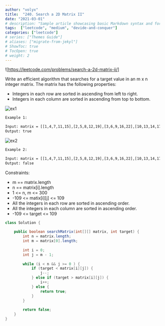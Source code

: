 ```yaml
---
author: "volyx"
title:  "240. Search a 2D Matrix II"
date: "2021-03-01"
# description: "Sample article showcasing basic Markdown syntax and formatting for HTML elements."
tags:  ["leetcode", "medium", "devide-and-conquer"]
categories: ["leetcode"]
# series: ["Themes Guide"]
# aliases: ["migrate-from-jekyl"]
# ShowToc: true
# TocOpen: true
# weight: 2
---
```


![https://leetcode.com/problems/search-a-2d-matrix-ii/]

Write an efficient algorithm that searches for a target value in an m x n integer matrix. The matrix has the following properties:

- Integers in each row are sorted in ascending from left to right.
- Integers in each column are sorted in ascending from top to bottom.

![ex1](/images/2021-03-01-ex1.png)

```txt
Example 1:

Input: matrix = [[1,4,7,11,15],[2,5,8,12,19],[3,6,9,16,22],[10,13,14,17,24],[18,21,23,26,30]], target = 5
Output: true
```

![ex2](/images/2021-03-01-ex2.png)

```txt
Example 2:

Input: matrix = [[1,4,7,11,15],[2,5,8,12,19],[3,6,9,16,22],[10,13,14,17,24],[18,21,23,26,30]], target = 20
Output: false
```

Constraints:

- m == matrix.length
- n == matrix[i].length
- 1 <= n, m <= 300
- -109 <= matix[i][j] <= 109
- All the integers in each row are sorted in ascending order.
- All the integers in each column are sorted in ascending order.
- -109 <= target <= 109

```java
class Solution {
    
    public boolean searchMatrix(int[][] matrix, int target) {
        int n = matrix.length;
        int m = matrix[0].length;
        
        int i = 0;
        int j = m - 1;
        
        while (i < n && j >= 0 ) {
            if (target < matrix[i][j]) {
                j--;
            } else if (target > matrix[i][j]) {
                i++;
            } else {
                return true;
            }
        }
        
        return false;
    }
}
